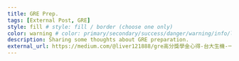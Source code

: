 ```yaml
---
title: GRE Prep. 
tags: [External Post, GRE]
style: fill # style: fill / border (choose one only)
color: warning # color: primary/secondary/success/danger/warning/info/light/dark (blue/gray/green/red/yellow/cyan/white/black)
description: Sharing some thoughts about GRE preparation.
external_url: https://medium.com/@liver121888/gre高分獎學金心得-台大生機-一戰325-大四準備-在家考試-感謝mason-gre-c32f081f573a
---
```

